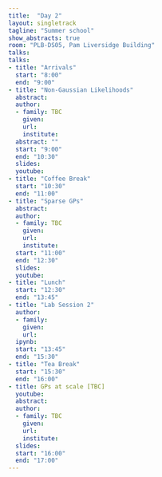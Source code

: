 ```yaml
---
title:  "Day 2"
layout: singletrack
tagline: "Summer school"
show_abstracts: true
room: "PLB-DS05, Pam Liversidge Building"
talks:
talks:
- title: "Arrivals"
  start: "8:00"
  end: "9:00"
- title: "Non-Gaussian Likelihoods"
  abstract:
  author:
  - family: TBC
    given: 
    url: 
    institute: 
  abstract: ""
  start: "9:00"
  end: "10:30"
  slides: 
  youtube: 
- title: "Coffee Break"
  start: "10:30"
  end: "11:00"
- title: "Sparse GPs"
  abstract:
  author:
  - family: TBC
    given: 
    url: 
    institute: 
  start: "11:00"
  end: "12:30"
  slides:
  youtube: 
- title: "Lunch"
  start: "12:30"
  end: "13:45"
- title: "Lab Session 2"
  author:
  - family:
    given:
    url:
  ipynb:
  start: "13:45"
  end: "15:30"
- title: "Tea Break"
  start: "15:30"
  end: "16:00"
- title: GPs at scale [TBC]
  youtube: 
  abstract:
  author:
  - family: TBC
    given:
    url: 
    institute: 
  slides: 
  start: "16:00"
  end: "17:00"
---
```

